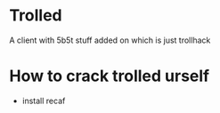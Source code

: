 # Trolled
A client with 5b5t stuff added on which is just trollhack
# How to crack trolled urself
- install recaf
